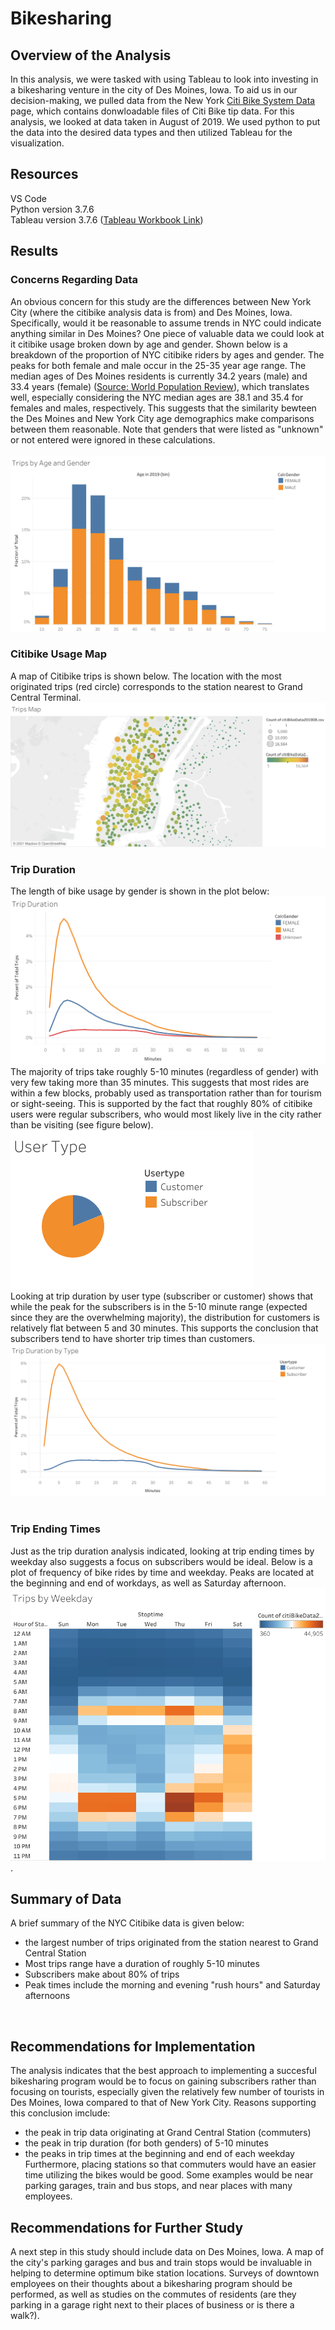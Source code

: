 # Bikesharing
## Overview of the Analysis
In this analysis, we were tasked with using Tableau to look into investing in a bikesharing venture in the city of Des Moines, Iowa. To aid us in our decision-making, we pulled data from the New York [Citi Bike System Data](https://ride.citibikenyc.com/system-data) page, which contains donwloadable files of Citi Bike tip data. For this analysis, we looked at data taken in August of 2019. We used python to put the data into the desired data types and then utilized Tableau for the visualization.
<br />
## Resources
VS Code<br />
Python version 3.7.6<br />
Tableau version 3.7.6 ([Tableau Workbook Link](https://public.tableau.com/app/profile/brian.moazen/viz/citibikeData_201908/TripsbyAgeandGender))<br />

## Results
### Concerns Regarding Data
An obvious concern for this study are the differences between New York City (where the citibike analysis data is from) and Des Moines, Iowa.  Specifically, would it be reasonable to assume trends in NYC could indicate anything similar in Des Moines?  One piece of valuable data we could look at it citibike usage broken down by age and gender.  Shown below is a breakdown of the proportion of NYC citibike riders by ages and gender.  The peaks for both female and male occur in the 25-35 year age range.  The median ages of Des Moines residents is currently 34.2 years (male) and 33.4 years (female) ([Source: World Population Review](https://worldpopulationreview.com/us-cities/des-moines-ia-population)), which translates well, especially considering the NYC median ages are 38.1 and 35.4 for females and males, respectively.  This suggests that the similarity bewteen the Des Moines and New York City age demographics make  comparisons between them reasonable.  Note that genders that were listed as "unknown" or not entered were ignored in these calculations.<br />  
![](/Plots/Trips%20by%20Age%20and%20Gender.png)

### Citibike Usage Map
A map of Citibike trips is shown below.  The location with the most originated trips (red circle) corresponds to the station nearest to Grand Central Terminal.
![](/Plots/Trips%20Map.png)

### Trip Duration
The length of bike usage by gender is shown in the plot below: <br /> 
![](/Plots/Trip%20Duration.png)
The majority of trips take roughly 5-10 minutes (regardless of gender) with very few taking more than 35 minutes.  This suggests that most rides are within a few blocks, probably used as transportation rather than for tourism or sight-seeing.  This is supported by the fact that roughly 80% of citibike users were regular subscribers, who would most likely live in the city rather than be visiting (see figure below).
![](/Plots/User%20Type.png) <br /> 
Looking at trip duration by user type (subscriber or customer) shows that while the peak for the subscribers is in the 5-10 minute range (expected since they are the overwhelming majority), the distribution for customers is relatively flat between 5 and 30 minutes. This supports the conclusion that subscribers tend to have shorter trip times than customers.
![](/Plots/Trip%20Duration%20by%20Type.png)<br /> 
<br />

### Trip Ending Times
Just as the trip duration analysis indicated, looking at trip ending times by weekday also suggests a focus on subscribers would be ideal.  Below is a plot of frequency of bike rides by time and weekday.  Peaks are located at the beginning and end of workdays, as well as Saturday afternoon.
![](/Plots/Trips%20by%20Weekday.png). <br /> 

## Summary of Data
A brief summary of the NYC Citibike data is given below:
- the largest number of trips originated from the station nearest to Grand Central Station
- Most trips range have a duration of roughly 5-10 minutes
- Subscribers make about 80% of trips
- Peak times include the morning and evening "rush hours" and Saturday afternoons
<br />

## Recommendations for Implementation
The analysis indicates that the best approach to implementing a succesful bikesharing program would be to focus on gaining subscribers rather than focusing on tourists, especially given the relatively few number of tourists in Des Moines, Iowa compared to that of New York City. Reasons supporting this conclusion imclude:
- the peak in trip data originating at Grand Central Station (commuters)
- the peak in trip duration (for both genders) of 5-10 minutes
- the peaks in trip times at the beginning and end of each weekday
Furthermore, placing stations so that commuters would have an easier time utilizing the bikes would be good.  Some examples would be near parking garages, train and bus stops, and near places with many employees.<br />

## Recommendations for Further Study
A next step in this study should include data on Des Moines, Iowa.  A map of the city's parking garages and bus and train stops would be invaluable in helping to determine optimum bike station locations.  Surveys of downtown employees on their thoughts about a bikesharing program should be performed, as well as studies on the commutes of residents (are they parking in a garage right next to their places of business or is there a walk?).


